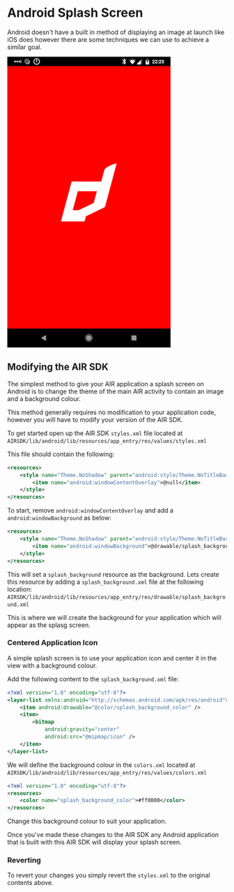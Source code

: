 # Android Splash Screen

Android doesn't have a built in method of displaying an image at launch like iOS does however there are some techniques we can use to achieve a similar goal.

![](images/android-splashscreen.png)



## Modifying the AIR SDK

The simplest method to give your AIR application a splash screen on Android is to change the theme of the main AIR activity to contain an image and a background colour.

This method generally requires no modification to your application code, however you will have to modify your version of the AIR SDK.

To get started open up the AIR SDK `styles.xml` file located at `AIRSDK/lib/android/lib/resources/app_entry/res/values/styles.xml`

This file should contain the following:

```xml
<resources>
    <style name="Theme.NoShadow" parent="android:style/Theme.NoTitleBar">
        <item name="android:windowContentOverlay">@null</item>
    </style>
</resources>
```

To start, remove `android:windowContentOverlay` and add a `android:windowBackground` as below:

```xml
<resources>
    <style name="Theme.NoShadow" parent="android:style/Theme.NoTitleBar">
        <item name="android:windowBackground">@drawable/splash_background</item>
    </style>
</resources>
```



This will set a `splash_background` resource as the background. Lets create this resource by adding a `splash_background.xml` file at the following location: `AIRSDK/lib/android/lib/resources/app_entry/res/drawable/splash_background.xml`

This is where we will create the background for your application which will appear as the splasg screen.


### Centered Application Icon

A simple splash screen is to use your application icon and center it in the view with a background colour. 

Add the following content to the `splash_background.xml` file:

```xml
<?xml version="1.0" encoding="utf-8"?>
<layer-list xmlns:android="http://schemas.android.com/apk/res/android">
    <item android:drawable="@color/splash_background_color" />
    <item>
        <bitmap
            android:gravity="center"
            android:src="@mipmap/icon" />
    </item>
</layer-list>
```

We will define the background colour in the `colors.xml` located at `AIRSDK/lib/android/lib/resources/app_entry/res/values/colors.xml`

```xml
<?xml version="1.0" encoding="utf-8"?>
<resources>
    <color name="splash_background_color">#ff0000</color>
</resources>
```

Change this background colour to suit your application.


Once you've made these changes to the AIR SDK any Android application that is built with this AIR SDK will display your splash screen.


### Reverting

To revert your changes you simply revert the `styles.xml` to the original contents above.


